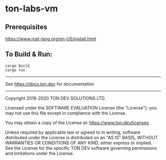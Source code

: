 # ton-labs-vm

## Prerequisites

https://www.rust-lang.org/en-US/install.html

## To Build & Run:

```
cargo build
cargo run
```
---  

See https://docs.ton.dev for documentation

---
Copyright 2018-2020 TON DEV SOLUTIONS LTD.

Licensed under the SOFTWARE EVALUATION License (the "License"); you may not use
this file except in compliance with the License.

You may obtain a copy of the
License at: https://www.ton.dev/licenses

Unless required by applicable law or agreed to in writing, software
distributed under the License is distributed on an "AS IS" BASIS,
WITHOUT WARRANTIES OR CONDITIONS OF ANY KIND, either express or implied.
See the License for the specific TON DEV software governing permissions and
limitations under the License.

